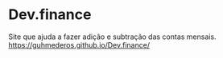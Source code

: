# Dev.finance
Site que ajuda a fazer adição e subtração das contas mensais.
https://guhmederos.github.io/Dev.finance/
